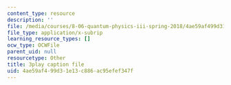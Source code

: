 ```yaml
---
content_type: resource
description: ''
file: /media/courses/8-06-quantum-physics-iii-spring-2018/4ae59af499d31e13c886ac95efef347f_vK7T72HPQ10.srt
file_type: application/x-subrip
learning_resource_types: []
ocw_type: OCWFile
parent_uid: null
resourcetype: Other
title: 3play caption file
uid: 4ae59af4-99d3-1e13-c886-ac95efef347f
---
```

